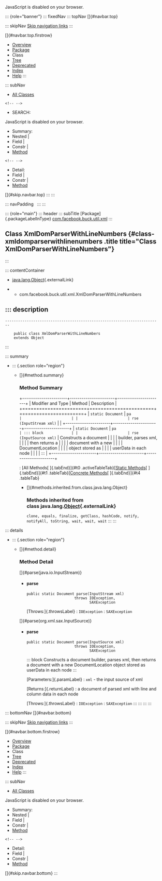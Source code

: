 <div>

JavaScript is disabled on your browser.

</div>

::: {role="banner"}
::: fixedNav
::: topNav
[]{#navbar.top}

::: skipNav
[Skip navigation links](#skip.navbar.top "Skip navigation links")
:::

[]{#navbar.top.firstrow}

-   [Overview](../../../../../index.html)
-   [Package](package-summary.html)
-   Class
-   [Tree](package-tree.html)
-   [Deprecated](../../../../../deprecated-list.html)
-   [Index](../../../../../index-all.html)
-   [Help](../../../../../help-doc.html)
:::

::: subNav
-   [All Classes](../../../../../allclasses.html)

```{=html}
<!-- -->
```
-   SEARCH:

<div>

<div>

JavaScript is disabled on your browser.

</div>

</div>

<div>

-   Summary: 
-   Nested \| 
-   Field \| 
-   Constr \| 
-   [Method](#method.summary)

```{=html}
<!-- -->
```
-   Detail: 
-   Field \| 
-   Constr \| 
-   [Method](#method.detail)

</div>

[]{#skip.navbar.top}
:::
:::

::: navPadding
 
:::
:::

::: {role="main"}
::: header
::: subTitle
[Package]{.packageLabelInType} [com.facebook.buck.util.xml](package-summary.html)
:::

## Class XmlDomParserWithLineNumbers {#class-xmldomparserwithlinenumbers .title title="Class XmlDomParserWithLineNumbers"}
:::

::: contentContainer
-   [java.lang.Object](http://docs.oracle.com/javase/7/docs/api/java/lang/Object.html?is-external=true "class or interface in java.lang"){.externalLink}

-   -   com.facebook.buck.util.xml.XmlDomParserWithLineNumbers

::: description
-   

    ------------------------------------------------------------------------

        public class XmlDomParserWithLineNumbers
        extends Object
:::

::: summary
-   ::: {.section role="region"}
    -   []{#method.summary}

        ### Method Summary

        +-----------------------+-----------------------+-----------------------+
        | Modifier and Type     | Method                | Description           |
        +=======================+=======================+=======================+
        | `static Document`     | `pa                   |                       |
        |                       | rse​(InputStream xml)` |                       |
        +-----------------------+-----------------------+-----------------------+
        | `static Document`     | `pa                   | ::: block             |
        |                       | rse​(InputSource xml)` | Constructs a document |
        |                       |                       | builder, parses xml,  |
        |                       |                       | then returns a        |
        |                       |                       | document with a new   |
        |                       |                       | DocumentLocation      |
        |                       |                       | object stored as      |
        |                       |                       | userData in each node |
        |                       |                       | :::                   |
        +-----------------------+-----------------------+-----------------------+

        : [All Methods[ ]{.tabEnd}]{#t0 .activeTableTab}[[Static
        Methods](javascript:show(1);)[ ]{.tabEnd}]{#t1
        .tableTab}[[Concrete
        Methods](javascript:show(8);)[ ]{.tabEnd}]{#t4 .tableTab}

        -   []{#methods.inherited.from.class.java.lang.Object}

            ### Methods inherited from class java.lang.[Object](http://docs.oracle.com/javase/7/docs/api/java/lang/Object.html?is-external=true "class or interface in java.lang"){.externalLink}

            `clone, equals, finalize, getClass, hashCode, notify, notifyAll, toString, wait, wait, wait`
    :::
:::

::: details
-   ::: {.section role="region"}
    -   []{#method.detail}

        ### Method Detail

        []{#parse(java.io.InputStream)}

        -   #### parse

            ``` methodSignature
            public static Document parse​(InputStream xml)
                                  throws IOException,
                                         SAXException
            ```

            [Throws:]{.throwsLabel}
            :   `IOException`
            :   `SAXException`

        []{#parse(org.xml.sax.InputSource)}

        -   #### parse

            ``` methodSignature
            public static Document parse​(InputSource xml)
                                  throws IOException,
                                         SAXException
            ```

            ::: block
            Constructs a document builder, parses xml, then returns a
            document with a new DocumentLocation object stored as
            userData in each node
            :::

            [Parameters:]{.paramLabel}
            :   `xml` - the input source of xml

            [Returns:]{.returnLabel}
            :   a document of parsed xml with line and column data in
                each node

            [Throws:]{.throwsLabel}
            :   `IOException`
            :   `SAXException`
    :::
:::
:::
:::

::: bottomNav
[]{#navbar.bottom}

::: skipNav
[Skip navigation links](#skip.navbar.bottom "Skip navigation links")
:::

[]{#navbar.bottom.firstrow}

-   [Overview](../../../../../index.html)
-   [Package](package-summary.html)
-   Class
-   [Tree](package-tree.html)
-   [Deprecated](../../../../../deprecated-list.html)
-   [Index](../../../../../index-all.html)
-   [Help](../../../../../help-doc.html)
:::

::: subNav
-   [All Classes](../../../../../allclasses.html)

<div>

<div>

JavaScript is disabled on your browser.

</div>

</div>

<div>

-   Summary: 
-   Nested \| 
-   Field \| 
-   Constr \| 
-   [Method](#method.summary)

```{=html}
<!-- -->
```
-   Detail: 
-   Field \| 
-   Constr \| 
-   [Method](#method.detail)

</div>

[]{#skip.navbar.bottom}
:::
